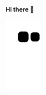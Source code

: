 ### Hi there 👋
![Snake animation](https://github.com/MuhammadMaaz169/MuhammadMaaz169/blob/output/github-contribution-grid-snake.svg)

<!--
**MuhammadMaaz169/MuhammadMaaz169** is a ✨ _special_ ✨ repository because its `README.md` (this file) appears on your GitHub profile.

Here are some ideas to get you started:

- 🔭 I’m currently working on ...
- 🌱 I’m currently learning ...
- 👯 I’m looking to collaborate on ...
- 🤔 I’m looking for help with ...
- 💬 Ask me about ...
- 📫 How to reach me: ...
- 😄 Pronouns: ...
- ⚡ Fun fact: ...
-->
